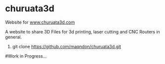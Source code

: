 # churuata3d
Website for www.churuata3d.com

A website to share 3D Files for 3d printing, laser cutting and CNC Routers in general.

1. git clone https://github.com/maqndon/churuata3d.git

#Work in Progress...


